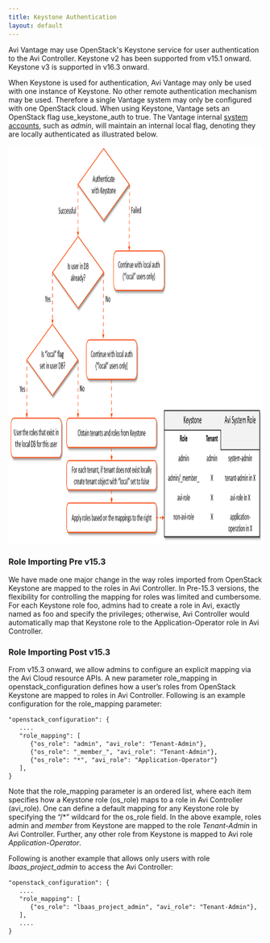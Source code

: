 ```yaml
---
title: Keystone Authentication
layout: default
---
```

Avi Vantage may use OpenStack's Keystone service for user authentication to the Avi Controller.  Keystone v2 has been supported from v15.1 onward.  Keystone v3 is supported in v16.3 onward.

When Keystone is used for authentication, Avi Vantage may only be used with one instance of Keystone. No other remote authentication mechanism may be used. Therefore a single Vantage system may only be configured with one OpenStack cloud.  When using Keystone, Vantage sets an OpenStack flag use_keystone_auth to true.  The Vantage internal <a href="default-system-accounts">system accounts</a>, such as *admin*, will maintain an internal local flag, denoting they are locally authenticated as illustrated below.

 

<a href="img/Keystone.png"><img class="alignnone wp-image-13695 size-full" src="img/Keystone.png" alt="Avi Vantage authentication with OpenStack Keystone" width="1125" height="789"></a>

### Role Importing Pre v15.3

We have made one major change in the way roles imported from OpenStack Keystone are mapped to the roles in Avi Controller. In Pre-15.3 versions, the flexibility for controlling the mapping for roles was limited and cumbersome. For each Keystone role foo, admins had to create a role in Avi, exactly named as foo and specify the privileges; otherwise, Avi Controller would automatically map that Keystone role to the Application-Operator role in Avi Controller.

### Role Importing Post v15.3

From v15.3 onward, we allow admins to configure an explicit mapping via the Avi Cloud resource APIs. A new parameter role_mapping in openstack_configuration defines how a user’s roles from OpenStack Keystone are mapped to roles in Avi Controller. Following is an example configuration for the role_mapping parameter:

<pre><code class="language-lua">"openstack_configuration": {
   ....
   "role_mapping": [
      {"os_role": "admin", "avi_role": "Tenant-Admin"},
      {"os_role": "_member_", "avi_role": "Tenant-Admin"},
      {"os_role": "*", "avi_role": "Application-Operator"}
   ],
}</code></pre>  

Note that the role_mapping parameter is an ordered list, where each item specifies how a Keystone role (os_role) maps to a role in Avi Controller (avi_role). One can define a default mapping for any Keystone role by specifying the “/*” wildcard for the os_role field. In the above example, roles admin and _member_ from Keystone are mapped to the role *Tenant-Admin* in Avi Controller. Further, any other role from Keystone is mapped to Avi role *Application-Operator*.

Following is another example that allows only users with role *lbaas_project_admin* to access the Avi Controller:


<pre><code class="language-lua">"openstack_configuration": {
   ....
   "role_mapping": [
      {"os_role": "lbaas_project_admin", "avi_role": "Tenant-Admin"},
   ],
   ....
}</code></pre>  